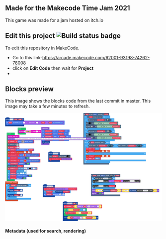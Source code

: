  
## Made for the Makecode Time Jam 2021 
This game was made for a jam hosted on itch.io
## Edit this project ![Build status badge](https://github.com/coderbrodev/office-rush/workflows/MakeCode/badge.svg)

To edit this repository in MakeCode.

* Go to this link-https://arcade.makecode.com/62001-93198-74262-78008
* click on **Edit Code** then wait for **Project**
* 
## Blocks preview

This image shows the blocks code from the last commit in master.
This image may take a few minutes to refresh.

![A rendered view of the blocks](https://github.com/coderbrodev/office-rush/raw/master/.github/makecode/blocks.png)

#### Metadata (used for search, rendering)

